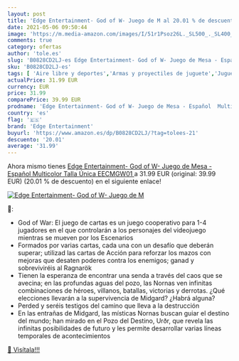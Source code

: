 ```yaml
---
layout: post
title: 'Edge Entertainment- God of W- Juego de M al 20.01 % de descuento'
date: 2021-05-06 09:50:44
image: 'https://m.media-amazon.com/images/I/51r1Psoz26L._SL500_._SL400_.jpg'
comments: true
category: ofertas
author: 'tole.es'
slug: 'B0828CD2LJ-es Edge Entertainment- God of W- Juego de Mesa - Español...'
sku: 'B0828CD2LJ-es'
tags: [ 'Aire libre y deportes','Armas y proyectiles de juguete','Juguetes','Juguetes y juegos','de','edge entertainment','juego','mesa', ]
actualPrice: 31.99 EUR
currency: EUR
price: 31.99
comparePrice: 39.99 EUR
prodname: 'Edge Entertainment- God of W- Juego de Mesa - Español  Multicolor  Talla Única  EECMGW01 '
country: 'es'
flag: '🇪🇸'
brand: 'Edge Entertainment'
buyurl: 'https://www.amazon.es/dp/B0828CD2LJ/?tag=tolees-21'
descuento: '20.01'
average: '31.99'
---
```


Ahora mismo tienes [Edge Entertainment- God of W- Juego de Mesa - Español  Multicolor  Talla Única  EECMGW01 ](https://www.amazon.es/dp/B0828CD2LJ/?tag=tolees-21) a 31.99 EUR (original: 39.99 EUR) (20.01 %  de descuento) en el siguiente enlace!

[![Edge Entertainment- God of W- Juego de M](https://m.media-amazon.com/images/I/51r1Psoz26L._SL500_._SL400_.jpg)](https://www.amazon.es/dp/B0828CD2LJ/?tag=tolees-21)

🔎:

- God of War: El juego de cartas es un juego cooperativo para 1-4 jugadores en el que controlarán a los personajes del videojuego mientras se mueven por los Escenarios
- Formados por varias cartas, cada una con un desafío que deberán superar; utilizad las cartas de Acción para reforzar los mazos con mejoras que desaten poderes contra los enemigos; ganad y sobreviviréis al Ragnarök
- Tienen la esperanza de encontrar una senda a través del caos que se avecina; en las profundas aguas del pozo, las Nornas ven infinitas combinaciones de héroes, villanos, batallas, victorias y derrotas. ¿Qué elecciones llevarán a la supervivencia de Midgard? ¿Habrá alguna?
- Perded y seréis testigos del camino que lleva a la destrucción
- En las entrañas de Midgard, las místicas Nornas buscan guiar el destino del mundo; han mirado en el Pozo del Destino, Urðr, que revela las infinitas posibilidades de futuro y les permite desarrollar varias líneas temporales de acontecimientos

[🛒 Visítala!!!](https://www.amazon.es/dp/B0828CD2LJ/?tag=tolees-21)
